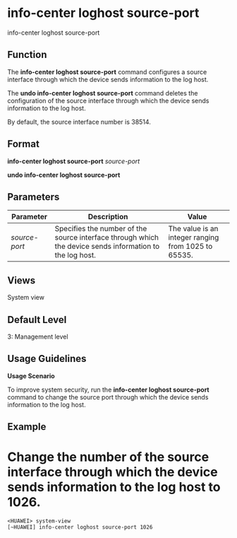 info-center loghost source-port
===============================

info-center loghost source-port

Function
--------



The **info-center loghost source-port** command configures a source interface through which the device sends information to the log host.

The **undo info-center loghost source-port** command deletes the configuration of the source interface through which the device sends information to the log host.



By default, the source interface number is 38514.


Format
------

**info-center loghost source-port** *source-port*

**undo info-center loghost source-port**


Parameters
----------

| Parameter | Description | Value |
| --- | --- | --- |
| *source-port* | Specifies the number of the source interface through which the device sends information to the log host. | The value is an integer ranging from 1025 to 65535. |



Views
-----

System view


Default Level
-------------

3: Management level


Usage Guidelines
----------------

**Usage Scenario**

To improve system security, run the **info-center loghost source-port** command to change the source port through which the device sends information to the log host.


Example
-------

# Change the number of the source interface through which the device sends information to the log host to 1026.
```
<HUAWEI> system-view
[~HUAWEI] info-center loghost source-port 1026

```